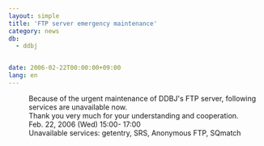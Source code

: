 ```yaml
---
layout: simple
title: 'FTP server emergency maintenance'
category: news
db:
  - ddbj


date: 2006-02-22T00:00:00+09:00
lang: en
---
```


<dd>Because of the urgent maintenance of DDBJ's FTP server, following<br> services are unavailable now.<br> Thank you very much for your understanding and cooperation.
<dd>Feb. 22, 2006 (Wed) 15:00- 17:00
<dd>Unavailable services: getentry, SRS, Anonymous FTP, SQmatch</dd>
</dd>
</dd>
